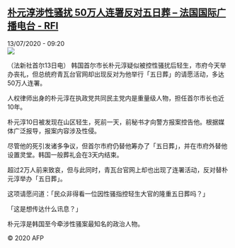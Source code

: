<!--1594634075000-->
[朴元淳涉性骚扰 50万人连署反对五日葬 – 法国国际广播电台 - RFI](http://www.rfi.fr//cn/contenu/20200713-%E6%9C%B4%E5%85%83%E6%B7%B3%E6%B6%89%E6%80%A7%E9%AA%9A%E6%89%B0-50%E4%B8%87%E4%BA%BA%E8%BF%9E%E7%BD%B2%E5%8F%8D%E5%AF%B9%E4%BA%94%E6%97%A5%E8%91%AC)
------

<div>13/07/2020 - 09:20</div><img src="https://s.rfi.fr/media/display/349c231c-c4df-11ea-95d9-005056a964fe/w:310/p:16x9/int0011b.200713152005.jpg"><div class="t-content__body u-clearfix"><div class="m-interstitial"></div><p>（法新社首尔13日电）    韩国首尔市长朴元淳疑似被控性骚扰后轻生，市府今天举办丧礼，但总统府青瓦台官网却出现反对为他举行「五日葬」的请愿活动，多达50万人连署。</p><p>    人权律师出身的朴元淳在执政党共同民主党内是重量级人物，担任首尔市长也近10年。</p><p>    朴元淳10日被发现在山区轻生，死前一天，前秘书才向警方报案控告他。根据媒体广泛报导，报案内容涉及性侵。</p><p>    尽管他的死引发诸多争议，但首尔市府仍替他筹办了「五日葬」，并在市府外替他设置灵堂。韩国一般葬礼会在3天内结束。</p><p>    超过2万人前来致哀，但与此同时，青瓦台官网上却也出现了连署活动，反对替朴元淳举办「五日葬」。</p><p>    这项请愿问道：「民众非得看一位因性骚指控轻生大官的隆重五日葬吗？」</p><p>    「这是想传达什么讯息？」</p><p>    朴元淳是韩国至今牵涉性骚案最知名的政治人物。</p><p class="t-copyright">© 2020 AFP</p>        </div>
